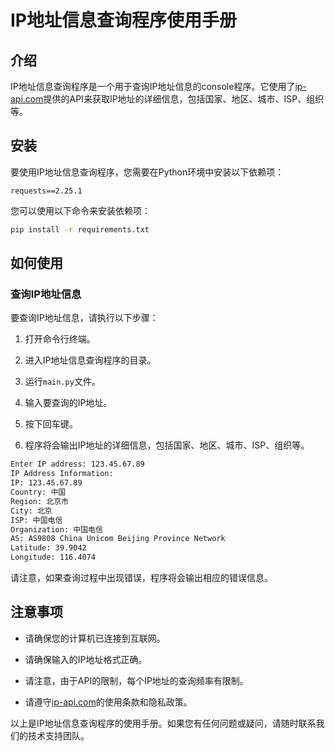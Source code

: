 # IP地址信息查询程序使用手册

## 介绍

IP地址信息查询程序是一个用于查询IP地址信息的console程序。它使用了[ip-api.com](http://ip-api.com/json/{IP}?lang=zh-CN)提供的API来获取IP地址的详细信息，包括国家、地区、城市、ISP、组织等。

## 安装

要使用IP地址信息查询程序，您需要在Python环境中安装以下依赖项：

```
requests==2.25.1
```

您可以使用以下命令来安装依赖项：

```bash
pip install -r requirements.txt
```

## 如何使用

### 查询IP地址信息

要查询IP地址信息，请执行以下步骤：

1. 打开命令行终端。

2. 进入IP地址信息查询程序的目录。

3. 运行`main.py`文件。

4. 输入要查询的IP地址。

5. 按下回车键。

6. 程序将会输出IP地址的详细信息，包括国家、地区、城市、ISP、组织等。

```bash
Enter IP address: 123.45.67.89
IP Address Information:
IP: 123.45.67.89
Country: 中国
Region: 北京市
City: 北京
ISP: 中国电信
Organization: 中国电信
AS: AS9808 China Unicom Beijing Province Network
Latitude: 39.9042
Longitude: 116.4074
```

请注意，如果查询过程中出现错误，程序将会输出相应的错误信息。

## 注意事项

- 请确保您的计算机已连接到互联网。

- 请确保输入的IP地址格式正确。

- 请注意，由于API的限制，每个IP地址的查询频率有限制。

- 请遵守[ip-api.com](http://ip-api.com/)的使用条款和隐私政策。

以上是IP地址信息查询程序的使用手册。如果您有任何问题或疑问，请随时联系我们的技术支持团队。